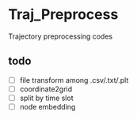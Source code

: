 # Traj_Preprocess

Trajectory preprocessing codes

## todo

- [ ] file transform among .csv/.txt/.plt
- [ ] coordinate2grid
- [ ] split by time slot
- [ ] node embedding

